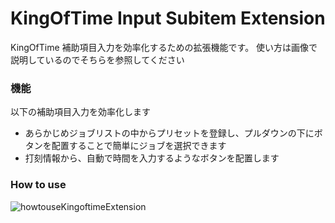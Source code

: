 # KingOfTime Input Subitem Extension

KingOfTime 補助項目入力を効率化するための拡張機能です。
使い方は画像で説明しているのでそちらを参照してください

### 機能
以下の補助項目入力を効率化します
- あらかじめジョブリストの中からプリセットを登録し、プルダウンの下にボタンを配置することで簡単にジョブを選択できます
- 打刻情報から、自動で時間を入力するようなボタンを配置します


### How to use

![howtouseKingoftimeExtension](https://github.com/harekyon/extension_kingoftime_improve-subItem/assets/53131967/c6f940d9-d452-491e-9985-a600b9447540)
